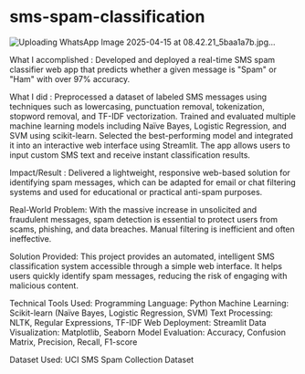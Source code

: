 # sms-spam-classification 
![Uploading WhatsApp Image 2025-04-15 at 08.42.21_5baa1a7b.jpg…]()

What I accomplished : Developed and deployed a real-time SMS spam classifier web app that predicts whether a given message is "Spam" or "Ham" with over 97% accuracy.

What I did : Preprocessed a dataset of labeled SMS messages using techniques such as lowercasing, punctuation removal, tokenization, stopword removal, and TF-IDF vectorization. Trained and evaluated multiple machine learning models including Naïve Bayes, Logistic Regression, and SVM using scikit-learn. Selected the best-performing model and integrated it into an interactive web interface using Streamlit. The app allows users to input custom SMS text and receive instant classification results.

Impact/Result : Delivered a lightweight, responsive web-based solution for identifying spam messages, which can be adapted for email or chat filtering systems and used for educational or practical anti-spam purposes.

Real-World Problem: With the massive increase in unsolicited and fraudulent messages, spam detection is essential to protect users from scams, phishing, and data breaches. Manual filtering is inefficient and often ineffective.

Solution Provided: This project provides an automated, intelligent SMS classification system accessible through a simple web interface. It helps users quickly identify spam messages, reducing the risk of engaging with malicious content.

Technical Tools Used:
Programming Language: Python
Machine Learning: Scikit-learn (Naïve Bayes, Logistic Regression, SVM)
Text Processing: NLTK, Regular Expressions, TF-IDF
Web Deployment: Streamlit
Data Visualization: Matplotlib, Seaborn
Model Evaluation: Accuracy, Confusion Matrix, Precision, Recall, F1-score

Dataset Used: UCI SMS Spam Collection Dataset
